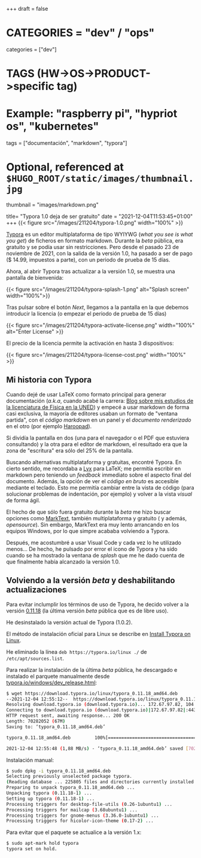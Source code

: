 +++
draft = false

# CATEGORIES = "dev" / "ops"
categories = ["dev"]
# TAGS (HW->OS->PRODUCT->specific tag)
# Example: "raspberry pi", "hypriot os", "kubernetes"

tags = ["documentación", "markdown", "typora"]

# Optional, referenced at `$HUGO_ROOT/static/images/thumbnail.jpg`
thumbnail = "images/markdown.png"

title=  "Typora 1.0 deja de ser gratuito"
date = "2021-12-04T11:53:45+01:00"
+++
{{< figure src="/images/211204/typora-1.0.png" width="100%" >}}

[Typora](https://typora.io/) es un editor multiplataforma de tipo WYIYWG (*what you see is what you get*) de ficheros en formato markdown. Durante la *beta* pública, era gratuito y se podía usar sin restricciones. Pero desde el pasado 23 de noviembre de 2021, con la salida de la versión 1.0, ha pasado a ser de pago ($ 14.99, impuestos a parte), con un periodo de prueba de 15 días.
<!--more-->

Ahora, al abrir Typora tras actualizar a la versión 1.0, se muestra una pantalla de bienvenida:

{{< figure src="/images/211204/typora-splash-1.png" alt="Splash screen" width="100%">}}

Tras pulsar sobre el botón *Next*, llegamos a la pantalla en la que debemos introducir la licencia (o empezar el periodo de prueba de 15 días)

{{< figure src="/images/211204/typora-activate-license.png" width="100%" alt="Enter License" >}}

El precio de la licencia permite la activación en hasta 3 dispositivos:

{{< figure src="/images/211204/typora-license-cost.png" width="100%" >}}

## Mi historia con Typora

Cuando dejé de usar LaTeX como formato principal para generar documentación (*a.k.a*, cuando acabé la carrera: [Blog sobre mis estudios de la licenciatura de Física en la UNED](https://fisicauned.wordpress.com/)) y empecé a usar markdown de forma casi exclusiva, la mayoría de editores usaban un formato de "ventana partida", con el *código markdown* en un panel y el *documento renderizado* en el otro (por ejemplo [Haroopad](http://pad.haroopress.com/)).

Si dividía la pantalla en dos (una para el navegador o el PDF que estuviera consultando) y la otra para el editor de markdown, el resultado era que la zona de "escritura" era sólo del 25% de la pantalla.

Buscando alternativas multiplataforma y gratuitas, encontré Typora. En cierto sentido, me recordaba a [Lyx](https://www.lyx.org/) para LaTeX; me permitía escribir en markdown pero teniendo un *feedback* immediato sobre el aspecto final del documento. Además, la opción de ver el *código en bruto* es accesible mediante el teclado. Esto me permitía cambiar entre la vista de código (para solucionar problemas de indentación, por ejemplo) y volver a la vista *visual* de forma ágil.

El hecho de que sólo fuera gratuito durante la *beta* me hizo buscar opciones como [MarkText](https://marktext.app/), también multiplataforma y gratuito ( y además, *opensource*). Sin embargo, MarkText era muy lento arrancando en los equipos Windows, por lo que simpre acababa volviendo a Typora.

Después, me acostumbré a usar Visual Code y cada vez lo he utilizado menos... De hecho, he pulsado por error el icono de Typora y ha sido cuando se ha mostrado la ventana de *splash* que me he dado cuenta de que finalmente había alcanzado la versión 1.0.

## Volviendo a la versión *beta* y deshabilitando actualizaciones

Para evitar inclumplir los términos de uso de Typora, he decido volver a la versión [0.11.18](https://typora.io/windows/dev_release.html) (la última versión *beta* pública que es de libre uso).

He desinstalado la versión actual de Typora (1.0.2).

El método de instalación oficial para Linux se describe en [Install Typora on Linux](https://support.typora.io/Typora-on-Linux/).

He eliminado la línea `deb https://typora.io/linux ./` de `/etc/apt/sources.list`.

Para realizar la instalación de la última *beta* pública, he descargado e instalado el parquete manualmente desde [typora.io/windows/dev_release.html](https://typora.io/windows/dev_release.html):

```bash
$ wget https://download.typora.io/linux/typora_0.11.18_amd64.deb
--2021-12-04 12:55:12--  https://download.typora.io/linux/typora_0.11.18_amd64.deb
Resolving download.typora.io (download.typora.io)... 172.67.97.82, 104.24.156.12, 104.24.157.12, ...
Connecting to download.typora.io (download.typora.io)|172.67.97.82|:443... connected.
HTTP request sent, awaiting response... 200 OK
Length: 70282052 (67M)
Saving to: ‘typora_0.11.18_amd64.deb’

typora_0.11.18_amd64.deb         100%[========================================================>]  67,03M  1,85MB/s    in 36s     

2021-12-04 12:55:48 (1,88 MB/s) - ‘typora_0.11.18_amd64.deb’ saved [70282052/70282052]
```

Instalación manual:

```bash
$ sudo dpkg -i typora_0.11.18_amd64.deb
Selecting previously unselected package typora.
(Reading database ... 225805 files and directories currently installed.)
Preparing to unpack typora_0.11.18_amd64.deb ...
Unpacking typora (0.11.18-1) ...
Setting up typora (0.11.18-1) ...
Processing triggers for desktop-file-utils (0.26-1ubuntu1) ...
Processing triggers for mailcap (3.68ubuntu1) ...
Processing triggers for gnome-menus (3.36.0-1ubuntu1) ...
Processing triggers for hicolor-icon-theme (0.17-2) ...
```

Para evitar que el paquete se actualice a la versión 1.x:

```bash
$ sudo apt-mark hold typora
typora set on hold.
```
